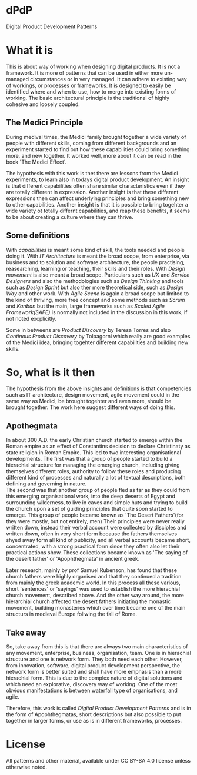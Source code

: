 # dPdP
Digital Product Development Patterns

# What it is
This is about way of working when designing digital products. It is not a framework. It is more of patterns that can be used in either more un-managed circumstances or in very managed. It can adhere to existing way of workings, or processes or frameworks. It is designed to easily be identified where and when to use, how to merge into existing forms of working. The basic architectural principle is the traditional of highly cohesive and loosely coupled.

## The Medici Principle
During medival times, the Medici family brought together a wide variety of people with different skills, coming from different backgrounds and an experiment started to find out how these capabilities could bring something more, and new together. It worked well, more about it can be read in the book 'The Medici Effect'. 

The hypothesis with this work is thet there are lessons from the Medici experiments, to learn also in todays digital product development. An insight is that different capabilities often share similar characteristics even if they are totally different in expression. Another insight is that these different expressions then can affect underlying principles and bring something new to other capabilities. Another insight is that it is possible to bring togehter a wide variety ot totally differnt capabilities, and reap these benefits, it seems to be about creating a culture where they can thrive. 

## Some definitions 
With _capabilities_ is meant some kind of skill, the tools needed and people doing it.
With _IT Architecture_ is meant the broad scope, from enterprise, via business and to solution and software architecture, the people practising, reasearching, learning or teaching, their skills and their roles.
With _Design movement_ is also meant a broad scope. Particulars such as _UX_ and _Service Designers_ and also the methodologies such as _Design Thinking_ and tools such as _Design Sprint_ but also ther more theoretical side, such as _Design Way_ and other work. 
With _Agile Scene_ is again a broad scope but limited to the kind of thriving, more free concept and some methods such as _Scrum_ and _Kanban_ but the main, large frameworks such as _Scaled Agile Framework(SAFE)_ is normally not included in the discussion in this work, if not noted excplicitly.

Some in betweens are _Product Discovery_ by Teresa Torres and also _Continous Product Discovery_ by Tolpagorni which really are good examples of the Medici idea, bringing togehter different capabilities and building new skills.

# So, what is it then
The hypothesis from the above insights and definitions is that competencies such as IT architecture, design movement, agile movement could in the same way as Medici, be brought togehter and even more, should be brought together. The work here suggest different ways of doing this. 

## Apothegmata
In about 300 A.D. the early Christian church started to emerge within the Roman empire as an effect of Constantins decision to declare Christinaty as state religion in Roman Empire. This led to two interesting organisational developments. 
The first was that a group of people started to build a hierachial structure for managing the emerging church, including giving themselves different roles, authority to follow these roles and producing different kind of processes and naturally a lot of textual descriptions, both defining and governing in nature.  
The second was that another group of people fled as far as they could from this emerging organisational work, into the deep deserts of Egypt and surrounding wilderness, to live in caves and simple huts and trying to build the church upon a set of guiding principles that quite soon started to emerge. This group of people became known as 'The Desert Fathers'(for they were mostly, but not entirely, men) Their principles were never really written down, instead their verbal account were collected by disciples and written down, often in very short form because the fathers themselves shyed away form all kind of publicity, and all verbal accounts became short, concentrated, with a strong practical form since they often also let their practical actions show. These collections became known as 'The saying of the desert father' or 'Apophthegmata' in ancient greek.

Later research, mainly by prof Samuel Rubenson, has found that these church fathers were highly organised and that they continued a tradition from mainly the greek academic world. In this process all these various, short 'sentences' or 'sayings' was used to establish the more hierachial church movement, described above. And the other way around, the more hierarchial church affected the desert fathers initiating the monastic movement, building monasteries which over time became one of the main structurs in medieval Europe follwing the fall of Rome.

## Take away
So, take away from this is that there are always two main characteristics of any movement, enterprise, business, organisation, team. One is in hierachial structure and one is network form. They both need each other. However, from innovation, software, digital product development perspective, the network form is better suited and shall have more emphasis than a more hierachial form. This is due to the complex nature of digital solutions and which need an explorative, discovery way of working. One of the most obvious manifestations is between waterfall type of organisations, and agile.

Therefore, this work is called _Digital Product Development Patterns_ and is in the form of Apophthegmatas, short descriptions but also possible to put together in larger forms, or use as is in different frameworks, processes. 
# License
All patterns and other material, available under CC BY-SA 4.0 license unless otherwise noted.
